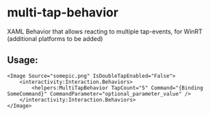 # multi-tap-behavior
XAML Behavior that allows reacting to multiple tap-events, for WinRT (additional platforms to be added)

## Usage:

    <Image Source="somepic.png" IsDoubleTapEnabled="False">
    	<interactivity:Interaction.Behaviors>
    		<helpers:MultiTapBehavior TapCount="5" Command="{Binding SomeCommand}" CommandParameter="optional_parameter_value" />
    	</interactivity:Interaction.Behaviors>
    </Image>
